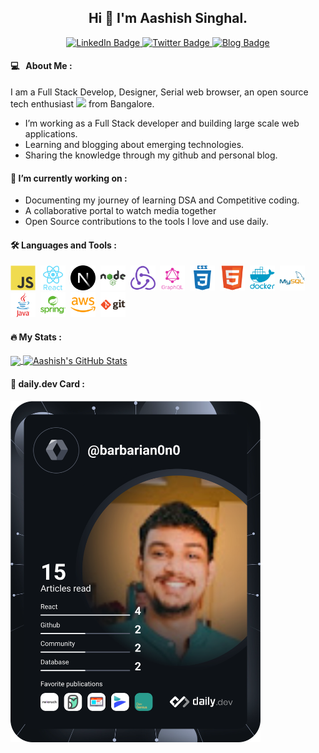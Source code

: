 <div id="header" align="center">
  <h2> Hi 👋 I'm Aashish Singhal.</h2>
  <div id="badges">
    <a href="https://www.linkedin.com/in/iamaashish5/">
      <img src="https://img.shields.io/badge/LinkedIn-blue?style=for-the-badge&logo=linkedin&logoColor=white" alt="LinkedIn Badge"/>
    </a>
    <a href="https://twitter.com/BarbarianO_o">
      <img src="https://img.shields.io/badge/Twitter-blue?style=for-the-badge&logo=twitter&logoColor=white" alt="Twitter Badge"/>
    </a>
    <a href="https://aashishsinghal.com/">
      <img src="https://img.shields.io/badge/Blog-blue?style=for-the-badge&logo=blogger&logoColor=white" alt="Blog Badge"/>
    </a>
  </div>
</div>

#### 💻 &nbsp; About Me :
I am a Full Stack Develop, Designer, Serial web browser, an open source tech enthusiast <img src="https://media.giphy.com/media/WUlplcMpOCEmTGBtBW/giphy.gif" width="30"> from Bangalore.
- I’m working as a Full Stack developer and building large scale web applications.
- Learning and blogging about emerging technologies.
- Sharing the knowledge through my github and personal blog.

#### 🔭 I’m currently working on :
  * Documenting my journey of learning DSA and Competitive coding.
  * A collaborative portal to watch media together
  * Open Source contributions to the tools I love and use daily.

#### :hammer_and_wrench: Languages and Tools :
<div>
  <img src="https://github.com/devicons/devicon/blob/master/icons/javascript/javascript-original.svg" title="JavaScript" alt="JavaScript" width="40" height="40"/>&nbsp;
  <img src="https://github.com/devicons/devicon/blob/master/icons/react/react-original-wordmark.svg" title="React" alt="React" width="40" height="40"/>&nbsp;
  <img src="https://github.com/devicons/devicon/blob/master/icons/nextjs/nextjs-original.svg" title="Next" alt="Next" width="40" height="40"/>&nbsp;
    <img src="https://github.com/devicons/devicon/blob/master/icons/nodejs/nodejs-original-wordmark.svg" title="NodeJS" alt="NodeJS" width="40" height="40"/>&nbsp;
  <img src="https://github.com/devicons/devicon/blob/master/icons/redux/redux-original.svg" title="Redux" alt="Redux " width="40" height="40"/>&nbsp;
  <img src="https://github.com/devicons/devicon/blob/master/icons/graphql/graphql-plain-wordmark.svg" title="GraphQL" alt="GraphQL" width="40" height="40"/>&nbsp;
  <img src="https://github.com/devicons/devicon/blob/master/icons/css3/css3-plain-wordmark.svg"  title="CSS3" alt="CSS" width="40" height="40"/>&nbsp;
  <img src="https://github.com/devicons/devicon/blob/master/icons/html5/html5-original.svg" title="HTML5" alt="HTML" width="40" height="40"/>&nbsp;
  <img src="https://github.com/devicons/devicon/blob/master/icons/docker/docker-plain-wordmark.svg" title="Docker" alt="Docker" width="40" height="40"/>&nbsp;
  <img src="https://github.com/devicons/devicon/blob/master/icons/mysql/mysql-original-wordmark.svg" title="MySQL"  alt="MySQL" width="40" height="40"/>&nbsp;
   <img src="https://github.com/devicons/devicon/blob/master/icons/java/java-original-wordmark.svg" title="Java" alt="Java" width="40" height="40"/>&nbsp;
  <img src="https://github.com/devicons/devicon/blob/master/icons/spring/spring-original-wordmark.svg" title="Spring" alt="Spring" width="40" height="40"/>&nbsp;
  <img src="https://github.com/devicons/devicon/blob/master/icons/amazonwebservices/amazonwebservices-plain-wordmark.svg" title="AWS" alt="AWS" width="40" height="40"/>&nbsp;
  <img src="https://github.com/devicons/devicon/blob/master/icons/git/git-original-wordmark.svg" title="Git" **alt="Git" width="40" height="40"/>
</div>

#### :fire: My Stats :
<div id="stats">
<a href="https://github.com/AashishSinghal/AashishSinghal">
  <img align="center" src="https://github-readme-stats.vercel.app/api/top-langs/?username=AashishSinghal&hide=java,html,tex&title_color=ffffff&text_color=c9cacc&icon_color=2bbc8a&bg_color=1d1f21&langs_count=3" />
</a>
<a href="https://github.com/AashishSinghal/AashishSinghal">
  <img align="center" src="https://github-readme-stats.vercel.app/api?username=AashishSinghal&show_icons=true&line_height=27&count_private=true&title_color=ffffff&text_color=c9cacc&icon_color=2bbc8a&bg_color=1d1f21" alt="Aashish's GitHub Stats" />
</a>
<!-- <a href="https://github.com/AashishSinghal/AashishSinghal">
  <img align="center" src="https://github-readme-stats.vercel.app/api/pin/?username=AashishSinghal&repo=portfolio-nextjs&title_color=ffffff&text_color=c9cacc&icon_color=2bbc8a&bg_color=1d1f21" />
</a>
<a href="https://github.com/AashishSinghal/AashishSinghal">
  <img align="center" src="https://github-readme-stats.vercel.app/api/pin/?username=AashishSinghal&repo=search-users&title_color=ffffff&text_color=c9cacc&icon_color=2bbc8a&bg_color=1d1f21" />
</a> -->
</div>

#### 📁 daily.dev Card :
<a href="https://app.daily.dev/barbarian0n0"><img src="https://github.com/AashishSinghal/AashishSinghal/blob/main/devcard.svg" width="400" alt="Aashish Singhal's Dev Card"/></a>


<!--
**AashishSinghal/AashishSinghal** is a ✨ _special_ ✨ repository because its `README.md` (this file) appears on your GitHub profile.

Here are some ideas to get you started:

- 🌱 I’m currently learning ...
- 👯 I’m looking to collaborate on ...
- 🤔 I’m looking for help with ...
- 💬 Ask me about ...
- 📫 How to reach me: ...
- 😄 Pronouns: ...
- ⚡ Fun fact: ...
-->
